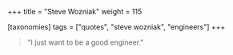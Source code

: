 +++
title = "Steve Wozniak"
weight = 115

[taxonomies]
tags = ["quotes", "steve wozniak", "engineers"]
+++

> "I just want to be a good engineer."

